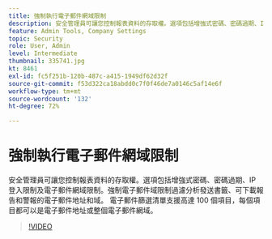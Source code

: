 ```yaml
---
title: 強制執行電子郵件網域限制
description: 安全管理員可讓您控制報表資料的存取權。選項包括增強式密碼、密碼過期、IP 登入限制及電子郵件網域限制。強制電子郵件域限制過濾分析發送書籤、可下載報告和警報的電子郵件地址和域。 電子郵件篩選清單支援高達 100 個項目，每個項目都可以是電子郵件地址或整個電子郵件網域。
feature: Admin Tools, Company Settings
topic: Security
role: User, Admin
level: Intermediate
thumbnail: 335741.jpg
kt: 8461
exl-id: fc5f251b-120b-487c-a415-1949df62d32f
source-git-commit: f53d322ca18abdd0c7f0f46de7a0146c5af14e6f
workflow-type: tm+mt
source-wordcount: '132'
ht-degree: 72%

---
```


# 強制執行電子郵件網域限制

安全管理員可讓您控制報表資料的存取權。選項包括增強式密碼、密碼過期、IP 登入限制及電子郵件網域限制。強制電子郵件域限制過濾分析發送書籤、可下載報告和警報的電子郵件地址和域。 電子郵件篩選清單支援高達 100 個項目，每個項目都可以是電子郵件地址或整個電子郵件網域。


>[!VIDEO](https://video.tv.adobe.com/v/335741/?quality=12&learn=on)
